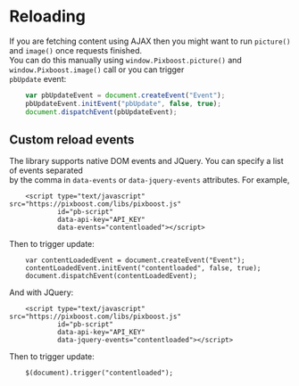 # Reloading

If you are fetching content using AJAX then you might want to run `picture()` and `image()` once requests finished.  
You can do this manually using `window.Pixboost.picture()` and `window.Pixboost.image()` call or you can trigger  
`pbUpdate` event:

```javascript
    var pbUpdateEvent = document.createEvent("Event");
    pbUpdateEvent.initEvent("pbUpdate", false, true);
    document.dispatchEvent(pbUpdateEvent);
```

## Custom reload events

The library supports native DOM events and JQuery. You can specify a list of events separated  
by the comma in `data-events` or `data-jquery-events` attributes. For example,

```text
    <script type="text/javascript" src="https://pixboost.com/libs/pixboost.js" 
            id="pb-script" 
            data-api-key="API_KEY"
            data-events="contentloaded"></script>
```

Then to trigger update:

```text
    var contentLoadedEvent = document.createEvent("Event");
    contentLoadedEvent.initEvent("contentloaded", false, true);
    document.dispatchEvent(contentLoadedEvent);
```

And with JQuery:

```text
    <script type="text/javascript" src="https://pixboost.com/libs/pixboost.js" 
            id="pb-script" 
            data-api-key="API_KEY"
            data-jquery-events="contentloaded"></script>
```

Then to trigger update:

```text
    $(document).trigger("contentloaded");
```

